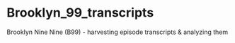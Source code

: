 # Brooklyn_99_transcripts
Brooklyn Nine Nine (B99) - harvesting episode transcripts &amp; analyzing them
